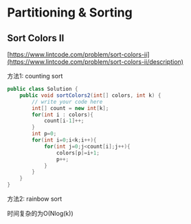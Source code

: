 # Partitioning & Sorting

## Sort Colors II

[https://www.lintcode.com/problem/sort-colors-ii](https://www.lintcode.com/problem/sort-colors-ii/description)

方法1: counting sort

```java
public class Solution {
    public void sortColors2(int[] colors, int k) {
        // write your code here
        int[] count = new int[k];
        for(int i : colors){
            count[i-1]++;
        }
        int p=0;
        for(int i=0;i<k;i++){
            for(int j=0;j<count[i];j++){
                colors[p]=i+1;
                p++;
            }
        }
    }
}
```

方法2: rainbow sort

时间复杂的为O\(Nlog\(k\)\)



